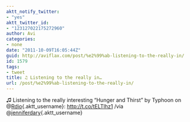 ```yaml
---
aktt_notify_twitter:
- "yes"
aktt_twitter_id:
- "123127022175272960"
author: Avi
categories:
- none
date: "2011-10-09T16:05:44Z"
guid: http://aviflax.com/post/%e2%99%ab-listening-to-the-really-in/
id: 1579
tags:
- tweet
title: ♫ Listening to the really in…
url: /post/%e2%99%ab-listening-to-the-really-in/
---
```

♫ Listening to the really interesting &#8220;Hunger and Thirst&#8221; by Typhoon on @[Rdio](http://twitter.com/Rdio){.aktt_username}: <a href="http://t.co/tELTlhz1" rel="nofollow">http://t.co/tELTlhz1</a> /via @[jenniferdary](http://twitter.com/jenniferdary){.aktt_username}